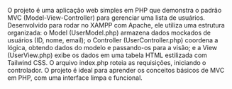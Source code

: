 O projeto é uma aplicação web simples em PHP que demonstra o padrão MVC (Model-View-Controller) para gerenciar uma lista de usuários. Desenvolvido para rodar no XAMPP com Apache, ele utiliza uma estrutura organizada: o Model (UserModel.php) armazena dados mockados de usuários (ID, nome, email); o Controller (UserController.php) coordena a lógica, obtendo dados do modelo e passando-os para a visão; e a View (UserView.php) exibe os dados em uma tabela HTML estilizada com Tailwind CSS. O arquivo index.php roteia as requisições, iniciando o controlador. O projeto é ideal para aprender os conceitos básicos de MVC em PHP, com uma interface limpa e funcional.
